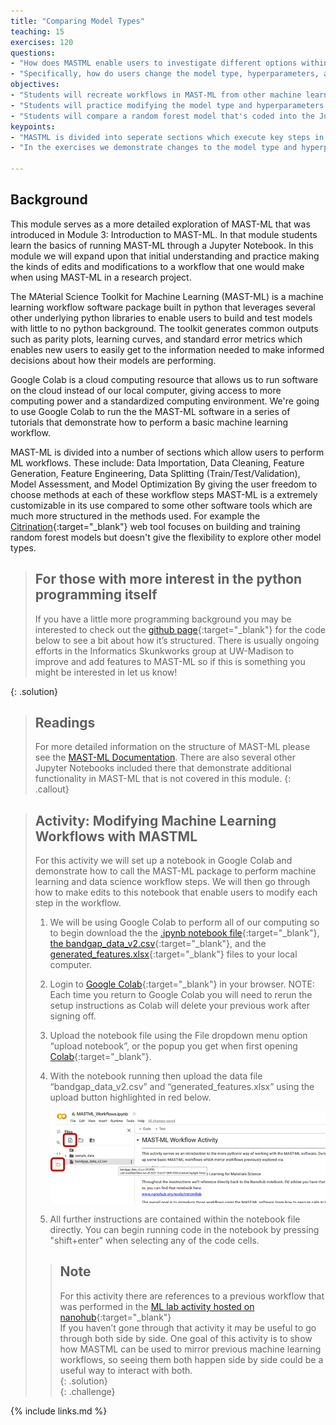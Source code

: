 ```yaml
---
title: "Comparing Model Types"
teaching: 15
exercises: 120
questions:
- "How does MASTML enable users to investigate different options within a machine learning workflow?"
- "Specifically, how do users change the model type, hyperparameters, and define a grid search of hyperparameters?"
objectives:
- "Students will recreate workflows in MAST-ML from other machine learning software in (like Citrination or other base ML software packages like scikit-learn)."
- "Students will practice modifying the model type and hyperparameters within a machine learning workflow in MAST-ML by editing code in a Jupyter Notebook."
- "Students will compare a random forest model that's coded into the Jupyter Notebook to a model of their choice and assess the relative performance of the model types."
keypoints:
- "MASTML is divided into seperate sections which execute key steps in a machine learning workflow. By changing individual steps with a few lines of code we can change settings and configurations at each step."
- "In the exercises we demonstrate changes to the model type and hyperparemeters. Additionally changes can be made to data cleaning, feature generation/engineering, model assessment by making similar edits in the notebook."

---
```

## Background
This module serves as a more detailed exploration of MAST-ML that was introduced in Module 3: Introduction to MAST-ML. In that module students learn the basics of running MAST-ML through a Jupyter Notebook.
In this module we will expand upon that initial understanding and practice making the kinds of edits and modifications to a workflow that one would make when using MAST-ML in a research project.

  
The MAterial Science Toolkit for Machine Learning (MAST-ML) is a machine learning workflow software package built in python that leverages several other underlying python libraries to enable users to build and test models with little to no python background.
The toolkit generates common outputs such as parity plots, learning curves, and standard error metrics which enables new users to easily get to the information needed to make informed decisions about how their models are performing.
  
Google Colab is a cloud computing resource that allows us to run software on the cloud instead of our local computer, giving access to more computing power and a standardized computing environment.
We're going to use Google Colab to run the the MAST-ML software in a series of tutorials that demonstrate how to perform a basic machine learning workflow.
  
MAST-ML is divided into a number of sections which allow users to perform ML workflows. These include: Data Importation, Data Cleaning, Feature Generation, Feature Engineering, Data Splitting (Train/Test/Validation), Model Assessment, and Model Optimization
By giving the user freedom to choose methods at each of these workflow steps MAST-ML is a extremely customizable in its use compared to some other software tools which are much more structured in the methods used. 
For example the [Citrination](https://citrination.com/users/sign_in){:target="_blank"} web tool focuses on building and training random forest models but doesn't give the flexibility to explore other model types.
  
> ## For those with more interest in the python programming itself
>  
> If you have a little more programming background you may be interested to check out the [github page](https://github.com/uw-cmg/MAST-ML){:target="_blank"} for the code below to see a bit about how it’s structured. There is usually ongoing efforts in the Informatics Skunkworks group at UW-Madison to improve and add features to MAST-ML so if this is something you might be interested in let us know!  
>  
{: .solution}    
  
> ## Readings
> For more detailed information on the structure of MAST-ML please see the [MAST-ML Documentation](https://mastmldocs.readthedocs.io/en/latest/).
> There are also several other Jupyter Notebooks included there that demonstrate additional functionality in MAST-ML that is not covered in this module.
{: .callout}
  
> ## Activity: Modifying Machine Learning Workflows with MASTML
> For this activity we will set up a notebook in Google Colab and demonstrate how to call the MAST-ML package to perform machine learning and data science workflow steps.
> We will then go through how to make edits to this notebook that enable users to modify each step in the workflow.
>  
> 1. We will be using Google Colab to perform all of our computing so to begin download the the 
> [.ipynb notebook file](https://drive.google.com/file/d/14fVhdKl8eWxl-G_sJ1L7spmdGAJaLu1N/view?usp=sharing){:target="_blank"}, 
> [the bandgap_data_v2.csv](https://drive.google.com/file/d/1aQtXzo7wiHCpWQZTp4xOkA25Swxx9Gn8/view?usp=sharing){:target="_blank"}, 
> and the [generated_features.xlsx](https://docs.google.com/spreadsheets/d/10Oy_XdH51db9e769OqKtD9-agHk1L6ug/edit?usp=sharing&ouid=110973014880550868255&rtpof=true&sd=true){:target="_blank"} 
> files to your local computer.   
>  
> 2. Login to [Google Colab](https://colab.research.google.com/){:target="_blank"} in your browser. NOTE: Each time you return to Google Colab you will need to rerun the setup instructions as Colab will delete your previous work after signing off.
>  
> 3. Upload the notebook file using the File dropdown menu option “upload notebook”, or the popup you get when first opening [Colab](https://colab.research.google.com/){:target="_blank"}.  
>  
> 4. With the notebook running then upload the data file “bandgap_data_v2.csv” and “generated_features.xlsx” using the upload button highlighted in red below.  
>  
>    ![Uploading Data to Colab](../fig/workflows_1.png "Uploading data to Colab")    
>  
> 5. All further instructions are contained within the notebook file directly. You can begin running code in the notebook by pressing "shift+enter" when selecting any of the code cells.  
>  
> > ## Note
> >  
> > For this activity there are references to a previous workflow that was performed in the [ML lab activity hosted on nanohub](https://nanohub.org/tools/intromllab){:target="_blank"}   
> > If you haven’t gone through that activity it may be useful to go through both side by side. One goal of this activity is to show how MASTML can be used to mirror previous machine learning workflows, so seeing them both happen side by side could be a useful way to interact with both.  
> {: .solution}  
{: .challenge}
  
{% include links.md %}


